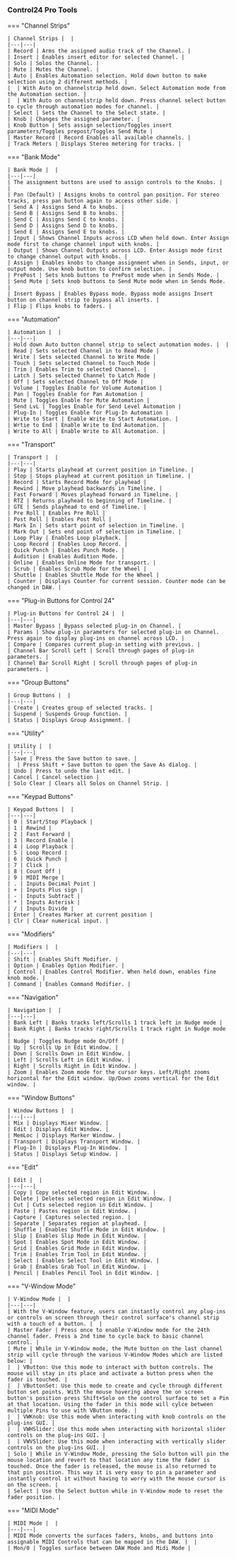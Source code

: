 #

### Control24 Pro Tools

=== "Channel Strips"

    | Channel Strips |  |
    |---|---|
    | Record | Arms the assigned audio track of the Channel. |
    | Insert | Enables insert editor for selected Channel. |
    | Solo | Solos the Channel. |
    | Mute | Mutes the Channel. |
    | Auto | Enables Automation selection. Hold down button to make selection using 2 different methods. |
    |  | With Auto on channelstrip held down. Select Automation mode from the Automation section. |
    |  | With Auto on channelstrip held down. Press channel select button to cycle through automation modes for channel. |
    | Select | Sets the Channel to the Select state. |
    | Knob | Changes the assigned parameter. |
    | Knob Button | Sets assign selection/Toggles insert parameters/Toggles prepost/Toggles Send Mute |
    | Master Record | Record Enables all available channels. |
    | Track Meters | Displays Stereo metering for tracks. |

=== "Bank Mode"

    | Bank Mode |  |
    |---|---|
    | The assignment buttons are used to assign controls to the Knobs. |  |
    | Pan (Default) | Assigns knobs to control pan position. For stereo tracks, press pan button again to access other side. |
    | Send A | Assigns Send A to knobs. |
    | Send B | Assigns Send B to knobs. |
    | Send C | Assigns Send C to knobs. |
    | Send D | Assigns Send D to knobs. |
    | Send E | Assigns Send E to knobs. |
    | Input | Shows Channel Inputs across LCD when held down. Enter Assign mode first to change channel input with knobs. |
    | Output | Shows Channel Outputs across LCD. Enter Assign mode first to change channel output with knobs. |
    | Assign | Enables knobs to change assignment when in Sends, input, or output mode. Use knob button to confirm selection. |
    | PrePost | Sets knob buttons to PrePost mode when in Sends Mode. |
    | Send Mute | Sets knob buttons to Send Mute mode when in Sends Mode. |
    | Insert Bypass | Enables Bypass mode. Bypass mode assigns Insert button on channel strip to bypass all inserts. |
    | Flip | Flips knobs to faders. |

=== "Automation"

    | Automation |  |
    |---|---|
    | Hold down Auto button channel strip to select automation modes. |  |
    | Read | Sets selected Channel in to Read Mode |
    | Write | Sets selected Channel to Write Mode |
    | Touch | Sets selected Channel to Touch Mode |
    | Trim | Enables Trim to selected Channel. |
    | Latch | Sets selected Channel to Latch Mode |
    | Off | Sets selected Channel to Off Mode |
    | Volume | Toggles Enable for Volume Automation |
    | Pan | Toggles Enable for Pan Automation |
    | Mute | Toggles Enable for Mute Automation |
    | Send LvL | Toggles Enable for Send Level Automation |
    | Plug-In | Toggles Enable for Plug-In Automation |
    | Write to Start | Enable Write to Start Automation. |
    | Wrtie to End | Enable Write to End Automation. |
    | Write to All | Enable Write to All Automation. |

=== "Transport"

    | Transport |  |
    |---|---|
    | Play | Starts playhead at current position in Timeline. |
    | Stop | Stops playhead at current position in Timeline. |
    | Record | Starts Record Mode for playhead |
    | Rewind | Move playhead backwards in Timeline. |
    | Fast Forward | Moves playhead forward in Timeline. |
    | RTZ | Returns playhead to beginning of Timeline. |
    | GTE | Sends playhead to end of Timeline. |
    | Pre Roll | Enables Pre Roll |
    | Post Roll | Enables Post Roll |
    | Mark In | Sets start point of selection in Timeline. |
    | Mark Out | Sets end point of selection in Timeline. |
    | Loop Play | Enables Loop playback. |
    | Loop Record | Enables Loop Record. |
    | Quick Punch | Enables Punch Mode. |
    | Audition | Enables Audition Mode. |
    | Online | Enables Online Mode for transport. |
    | Scrub | Enables Scrub Mode for the Wheel |
    | Shuttle | Enables Shuttle Mode for the Wheel |
    | Counter | Displays Counter for current session. Counter mode can be changed in DAW. |

=== "Plug-in Buttons for Control 24"

    | Plug-in Buttons for Control 24 |  |
    |---|---|
    | Master Bypass | Bypass selected plug-in on Channel. |
    | Params | Show plug-in parameters for selected plug-in on Channel. Press again to display plug-ins on channel across LCD. |
    | Compare | Compares current plug-in setting with previous. |
    | Channel Bar Scroll Left | Scroll through pages of plug-in parameters. |
    | Channel Bar Scroll Right | Scroll through pages of plug-in parameters. |

=== "Group Buttons"

    | Group Buttons |  |
    |---|---|
    | Create | Creates group of selected tracks. |
    | Suspend | Suspends Group function. |
    | Status | Displays Group Assignment. |

=== "Utility"

    | Utility |  |
    |---|---|
    | Save | Press the Save button to save. |
    |  | Press Shift + Save button to open the Save As dialog. |
    | Undo | Press to undo the last edit. |
    | Cancel | Cancel selection |
    | Solo Clear | Clears all Solos on Channel Strip. |

=== "Keypad Buttons"

    | Keypad Buttons |  |
    |---|---|
    | 0 | Start/Stop Playback |
    | 1 | Rewind |
    | 2 | Fast Forward |
    | 3 | Record Enable |
    | 4 | Loop Playback |
    | 5 | Loop Record |
    | 6 | Quick Punch |
    | 7 | Click |
    | 8 | Count Off |
    | 9 | MIDI Merge |
    | . | Inputs Decimal Point |
    | + | Inputs Plus sign |
    | - | Inputs Subtract |
    | * | Inputs Asterisk |
    | / | Inputs Divide |
    | Enter | Creates Marker at current position |
    | Clr | Clear numerical input. |

=== "Modifiers"

    | Modifiers |  |
    |---|---|
    | Shift | Enables Shift Modifier. |
    | Option | Enables Option Modifier. |
    | Control | Enables Control Modifier. When held down, enables fine knob mode. |
    | Command | Enables Command Modifier. |

=== "Navigation"

    | Navigation |  |
    |---|---|
    | Bank Left | Banks tracks left/Scrolls 1 track left in Nudge mode |
    | Bank Right | Banks tracks right/Scrolls 1 track right in Nudge mode |
    | Nudge | Toggles Nudge mode On/Off |
    | Up | Scrolls Up in Edit Window. |
    | Down | Scrolls Down in Edit Window. |
    | Left | Scrolls Left in Edit Window. |
    | Right | Scrolls Right in Edit Window. |
    | Zoom | Enables Zoom mode for the cursor keys. Left/Right zooms horizontal for the Edit window. Up/Down zooms vertical for the Edit window. |

=== "Window Buttons"

    | Window Buttons |  |
    |---|---|
    | Mix | Displays Mixer Window. |
    | Edit | Displays Edit Window. |
    | MemLoc | Displays Marker Window. |
    | Transport | Displays Transport Window. |
    | Plug-In | Displays Plug-In Window. |
    | Status | Displays Setup Window. |

=== "Edit"

    | Edit |  |
    |---|---|
    | Copy | Copy selected region in Edit Window. |
    | Delete | Deletes selected region in Edit Window. |
    | Cut | Cuts selected region in Edit Window. |
    | Paste | Pastes region in Edit Window. |
    | Capture | Captures selected region. |
    | Separate | Separates region at playhead. |
    | Shuffle | Enables Shuffle Mode in Edit Window. |
    | Slip | Enables Slip Mode in Edit Window. |
    | Spot | Enables Spot Mode in Edit Window. |
    | Grid | Enables Grid Mode in Edit Window. |
    | Trim | Enables Trim Tool in Edit Window. |
    | Select | Enables Select Tool in Edit Window. |
    | Grab | Enables Grab Tool in Edit Window. |
    | Pencil | Enables Pencil Tool in Edit Window. |

=== "V-Window Mode"

    | V-Window Mode |  |
    |---|---|
    | With the V-Window feature, users can instantly control any plug-ins or controls on screen through their control surface's channel strip with a touch of a button. |  |
    | Master Fader | Press once to enable V-Window mode for the 24th channel fader. Press a 2nd time to cycle back to basic channel control. |
    | Mute | While in V-Window mode, the Mute button on the last channel strip will cycle through the various V-Window Modes which are listed below: |
    |  | VButton: Use this mode to interact with button controls. The mouse will stay in its place and activate a button press when the fader is touched. |
    |  | VButtonSet: Use this mode to create and cycle through different button set points. With the mouse hovering above the on screen button's position press Shift+Solo on the control surface to set a Pin at that location. Using the fader in this mode will cylce between multiple Pins to use with VButton mode. |
    |  | VWKnob: Use this mode when interacting with knob controls on the plug-ins GUI. |
    |  | VWHSlider: Use this mode when interacting with horizontal slider controls on the plug-ins GUI. |
    |  | VWVSlider: Use this mode when interacting with vertically slider controls on the plug-ins GUI. |
    | Solo | While in V-Window Mode, pressing the Solo button will pin the mouse location and revert to that location any time the fader is touched. Once the fader is released, the mouse is also returned to that pin position. This way it is very easy to pin a parameter and instantly control it without having to worry with the mouse cursor is on the screen. |
    | Select | Use the Select button while in V-Window mode to reset the fader position. |

=== "MIDI Mode"

    | MIDI Mode |  |
    |---|---|
    | MIDI Mode converts the surfaces faders, knobs, and buttons into assignable MIDI Controls that can be mapped in the DAW. |  |
    | Mon/0 | Toggles surface between DAW Mode and Midi Mode |
